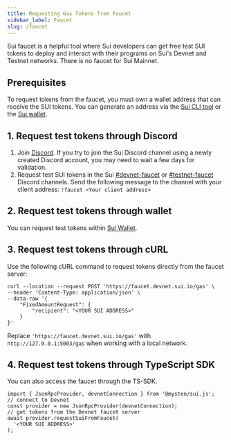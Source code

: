 ```yaml
---
title: Requesting Gas Tokens from Faucet
sidebar_label: Faucet
slug: /faucet
---
```


Sui faucet is a helpful tool where Sui developers can get free test SUI tokens to deploy and interact with their programs on Sui's Devnet and Testnet networks. There is no faucet for Sui Mainnet.

## Prerequisites

To request tokens from the faucet, you must own a wallet address that can receive the SUI tokens. You can generate an address via the [Sui CLI tool](../setup/cli/client-cli.md#active-address) or the [Sui wallet](https://github.com/MystenLabs/mysten-app-docs/blob/main/mysten-sui-wallet.md).

## 1. Request test tokens through Discord

1. Join [Discord](https://discord.gg/sui).
   If you try to join the Sui Discord channel using a newly created Discord account, you may need to wait a few days for validation.
1. Request test SUI tokens in the Sui [#devnet-faucet](https://discord.com/channels/916379725201563759/971488439931392130) or [#testnet-faucet](https://discord.com/channels/916379725201563759/1037811694564560966) Discord channels. Send the following message to the channel with your client address:
   `!faucet <Your client address>`

## 2. Request test tokens through wallet

You can request test tokens within [Sui Wallet](https://github.com/MystenLabs/mysten-app-docs/blob/main/mysten-sui-wallet.md#add-sui-tokens-to-your-sui-wallet).

## 3. Request test tokens through cURL

Use the following cURL command to request tokens directly from the faucet server:

```
curl --location --request POST 'https://faucet.devnet.sui.io/gas' \
--header 'Content-Type: application/json' \
--data-raw '{
    "FixedAmountRequest": {
        "recipient": "<YOUR SUI ADDRESS>"
    }
}'
```

Replace `'https://faucet.devnet.sui.io/gas'` with `http://127.0.0.1:5003/gas` when working with a local network.

## 4. Request test tokens through TypeScript SDK

You can also access the faucet through the TS-SDK.

```
import { JsonRpcProvider, devnetConnection } from '@mysten/sui.js';
// connect to Devnet
const provider = new JsonRpcProvider(devnetConnection);
// get tokens from the Devnet faucet server
await provider.requestSuiFromFaucet(
  '<YOUR SUI ADDRESS>'
);
```
